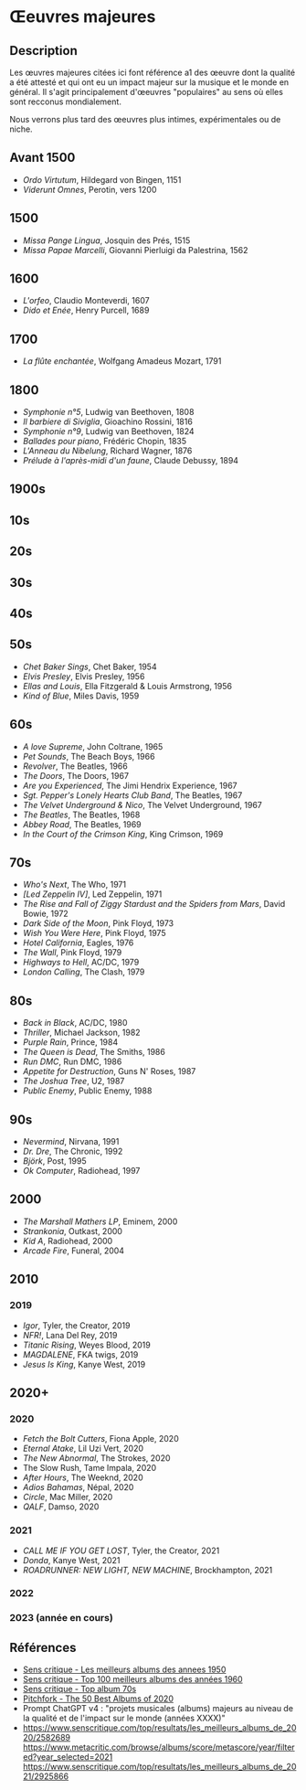 # Œeuvres majeures

## Description

Les œuvres majeures citées ici font référence a1 des œeuvre dont la qualité a été attesté et qui ont eu un impact majeur sur la musique et le monde en général.
Il s'agit principalement d'œeuvres "populaires" au sens où elles sont recconus mondialement.

Nous verrons plus tard des œeuvres plus intimes, expérimentales ou de niche.

## Avant 1500

- *Ordo Virtutum*, Hildegard von Bingen, 1151
- *Viderunt Omnes*, Perotin, vers 1200

## 1500

- *Missa Pange Lingua*, Josquin des Prés, 1515
- *Missa Papae Marcelli*, Giovanni Pierluigi da Palestrina, 1562

## 1600

- *L'orfeo*, Claudio Monteverdi, 1607
- *Dido et Enée*, Henry Purcell, 1689

## 1700

- *La flûte enchantée*, Wolfgang Amadeus Mozart, 1791

## 1800

- *Symphonie n°5*, Ludwig van Beethoven, 1808
- *Il barbiere di Siviglia*, Gioachino Rossini, 1816
- *Symphonie n°9*, Ludwig van Beethoven, 1824
- *Ballades pour piano*, Frédéric Chopin, 1835
- *L'Anneau du Nibelung*, Richard Wagner, 1876
- *Prélude à l'après-midi d'un faune*, Claude Debussy, 1894

## 1900s

## 10s

## 20s

## 30s

## 40s

## 50s

- *Chet Baker Sings*, Chet Baker, 1954
- *Elvis Presley*, Elvis Presley, 1956
- *Ellas and Louis*, Ella Fitzgerald & Louis Armstrong, 1956
- *Kind of Blue*, Miles Davis, 1959

## 60s

- *A love Supreme*, John Coltrane, 1965
- *Pet Sounds*, The Beach Boys, 1966
- *Revolver*, The Beatles, 1966
- *The Doors*, The Doors, 1967
- *Are you Experienced*, The Jimi Hendrix Experience, 1967
- *Sgt. Pepper's Lonely Hearts Club Band*, The Beatles, 1967
- *The Velvet Underground & Nico*, The Velvet Underground, 1967
- *The Beatles*, The Beatles, 1968
- *Abbey Road*, The Beatles, 1969
- *In the Court of the Crimson King*, King Crimson, 1969

## 70s

- *Who's Next*, The Who, 1971
- *[Led Zeppelin IV]*, Led Zeppelin, 1971
- *The Rise and Fall of Ziggy Stardust and the Spiders from Mars*, David Bowie, 1972
- *Dark Side of the Moon*, Pink Floyd, 1973
- *Wish You Were Here*, Pink Floyd, 1975
- *Hotel California*, Eagles, 1976
- *The Wall*, Pink Floyd, 1979
- *Highways to Hell*, AC/DC, 1979
- *London Calling*, The Clash, 1979

## 80s

- *Back in Black*, AC/DC, 1980
- *Thriller*, Michael Jackson, 1982
- *Purple Rain*, Prince, 1984
- *The Queen is Dead*, The Smiths, 1986
- *Run DMC*, Run DMC, 1986
- *Appetite for Destruction*, Guns N' Roses, 1987
- *The Joshua Tree*, U2, 1987
- *Public Enemy*, Public Enemy, 1988

## 90s

- *Nevermind*, Nirvana, 1991
- *Dr. Dre*, The Chronic, 1992
- *Björk*, Post, 1995
- *Ok Computer*, Radiohead, 1997

## 2000

- *The Marshall Mathers LP*, Eminem, 2000
- *Strankonia*, Outkast, 2000
- *Kid A*, Radiohead, 2000
- *Arcade Fire*, Funeral, 2004

## 2010

### 2019

- *Igor*, Tyler, the Creator, 2019
- *NFR!*, Lana Del Rey, 2019
- *Titanic Rising*, Weyes Blood, 2019
- *MAGDALENE*, FKA twigs, 2019
- *Jesus Is King*, Kanye West, 2019

## 2020+

### 2020

- *Fetch the Bolt Cutters*, Fiona Apple, 2020
- *Eternal Atake*, Lil Uzi Vert, 2020
- *The New Abnormal*, The Strokes, 2020
- The Slow Rush, Tame Impala, 2020
- *After Hours*, The Weeknd, 2020
- *Adios Bahamas*, Népal, 2020
- *Circle*, Mac Miller, 2020
- *QALF*, Damso, 2020

### 2021

- *CALL ME IF YOU GET LOST*, Tyler, the Creator, 2021
- *Donda*, Kanye West, 2021
- *ROADRUNNER: NEW LIGHT, NEW MACHINE*, Brockhampton, 2021

### 2022

### 2023 (année en cours)



## Références

- [Sens critique - Les meilleurs albums des annees 1950](https://www.senscritique.com/top/resultats/les_meilleurs_albums_des_annees_1950/935588)
- [Sens critique - Top 100 meilleurs albums des années 1960](https://www.senscritique.com/top/resultats/les_meilleurs_albums_des_annees_1960/689452)
- [Sens critique - Top album 70s](https://www.senscritique.com/liste/top_albums_70s_1970_1979/63034)
- [Pitchfork - The 50 Best Albums of 2020](https://pitchfork.com/features/lists-and-guides/best-albums-2020/)
- Prompt ChatGPT v4 : "projets musicales (albums) majeurs au niveau de la qualité et de l'impact sur le monde (années XXXX)"
- https://www.senscritique.com/top/resultats/les_meilleurs_albums_de_2020/2582689
https://www.metacritic.com/browse/albums/score/metascore/year/filtered?year_selected=2021
https://www.senscritique.com/top/resultats/les_meilleurs_albums_de_2021/2925866